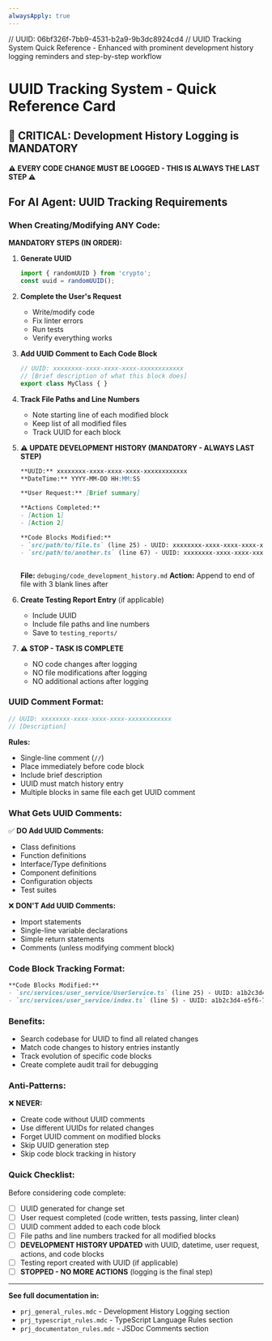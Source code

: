 ```yaml
---
alwaysApply: true
---
```


// UUID: 06bf326f-7bb9-4531-b2a9-9b3dc8924cd4
// UUID Tracking System Quick Reference - Enhanced with prominent development history logging reminders and step-by-step workflow

# UUID Tracking System - Quick Reference Card

## 🚨 CRITICAL: Development History Logging is MANDATORY

**⚠️ EVERY CODE CHANGE MUST BE LOGGED - THIS IS ALWAYS THE LAST STEP ⚠️**

## For AI Agent: UUID Tracking Requirements

### When Creating/Modifying ANY Code:

**MANDATORY STEPS (IN ORDER):**

1. **Generate UUID**
   ```typescript
   import { randomUUID } from 'crypto';
   const uuid = randomUUID();
   ```

2. **Complete the User's Request**
   - Write/modify code
   - Fix linter errors
   - Run tests
   - Verify everything works

3. **Add UUID Comment to Each Code Block**
   ```typescript
   // UUID: xxxxxxxx-xxxx-xxxx-xxxx-xxxxxxxxxxxx
   // [Brief description of what this block does]
   export class MyClass { }
   ```

4. **Track File Paths and Line Numbers**
   - Note starting line of each modified block
   - Keep list of all modified files
   - Track UUID for each block

5. **⚠️ UPDATE DEVELOPMENT HISTORY (MANDATORY - ALWAYS LAST STEP)**
   ```markdown
   **UUID:** xxxxxxxx-xxxx-xxxx-xxxx-xxxxxxxxxxxx
   **DateTime:** YYYY-MM-DD HH:MM:SS
   
   **User Request:** [Brief summary]
   
   **Actions Completed:**
   - [Action 1]
   - [Action 2]
   
   **Code Blocks Modified:**
   - `src/path/to/file.ts` (line 25) - UUID: xxxxxxxx-xxxx-xxxx-xxxx-xxxxxxxxxxxx
   - `src/path/to/another.ts` (line 67) - UUID: xxxxxxxx-xxxx-xxxx-xxxx-xxxxxxxxxxxx
   
   
   
   ```
   
   **File:** `debuging/code_development_history.md`
   **Action:** Append to end of file with 3 blank lines after

6. **Create Testing Report Entry** (if applicable)
   - Include UUID
   - Include file paths and line numbers
   - Save to `testing_reports/`

7. **⚠️ STOP - TASK IS COMPLETE**
   - NO code changes after logging
   - NO file modifications after logging
   - NO additional actions after logging

### UUID Comment Format:

```typescript
// UUID: xxxxxxxx-xxxx-xxxx-xxxx-xxxxxxxxxxxx
// [Description]
```

**Rules:**
- Single-line comment (`//`)
- Place immediately before code block
- Include brief description
- UUID must match history entry
- Multiple blocks in same file each get UUID comment

### What Gets UUID Comments:

✅ **DO Add UUID Comments:**
- Class definitions
- Function definitions
- Interface/Type definitions
- Component definitions
- Configuration objects
- Test suites

❌ **DON'T Add UUID Comments:**
- Import statements
- Single-line variable declarations
- Simple return statements
- Comments (unless modifying comment block)

### Code Block Tracking Format:

```markdown
**Code Blocks Modified:**
- `src/services/user_service/UserService.ts` (line 25) - UUID: a1b2c3d4-e5f6-7890-abcd-ef1234567890
- `src/services/user_service/index.ts` (line 5) - UUID: a1b2c3d4-e5f6-7890-abcd-ef1234567890
```

### Benefits:

- Search codebase for UUID to find all related changes
- Match code changes to history entries instantly
- Track evolution of specific code blocks
- Create complete audit trail for debugging

### Anti-Patterns:

❌ **NEVER:**
- Create code without UUID comments
- Use different UUIDs for related changes
- Forget UUID comment on modified blocks
- Skip UUID generation step
- Skip code block tracking in history

### Quick Checklist:

Before considering code complete:
- [ ] UUID generated for change set
- [ ] User request completed (code written, tests passing, linter clean)
- [ ] UUID comment added to each code block
- [ ] File paths and line numbers tracked for all modified blocks
- [ ] **DEVELOPMENT HISTORY UPDATED** with UUID, datetime, user request, actions, and code blocks
- [ ] Testing report created with UUID (if applicable)
- [ ] **STOPPED - NO MORE ACTIONS** (logging is the final step)

---

**See full documentation in:**
- `prj_general_rules.mdc` - Development History Logging section
- `prj_typescript_rules.mdc` - TypeScript Language Rules section
- `prj_documentaton_rules.mdc` - JSDoc Comments section

